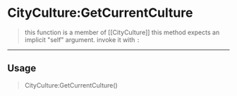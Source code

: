 # CityCulture:GetCurrentCulture
> this function is a member of [[CityCulture]]
> this method expects an implicit "self" argument. invoke it with `:`
-----
## Usage
> CityCulture:GetCurrentCulture()
